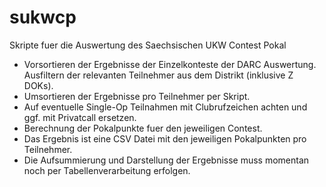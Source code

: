 # sukwcp
Skripte fuer die Auswertung des Saechsischen UKW Contest Pokal

- Vorsortieren der Ergebnisse der Einzelkonteste der DARC Auswertung. Ausfiltern der relevanten Teilnehmer aus dem Distrikt (inklusive Z DOKs).
- Umsortieren der Ergebnisse pro Teilnehmer per Skript.
- Auf eventuelle Single-Op Teilnahmen mit Clubrufzeichen achten und ggf. mit Privatcall ersetzen.
- Berechnung der Pokalpunkte fuer den jeweiligen Contest.
- Das Ergebnis ist eine CSV Datei mit den jeweiligen Pokalpunkten pro Teilnehmer.
- Die Aufsummierung und Darstellung der Ergebnisse muss momentan noch per Tabellenverarbeitung erfolgen.
